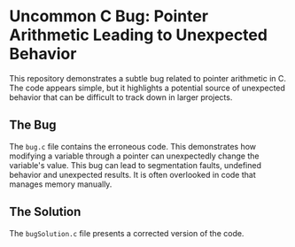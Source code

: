 # Uncommon C Bug: Pointer Arithmetic Leading to Unexpected Behavior

This repository demonstrates a subtle bug related to pointer arithmetic in C.  The code appears simple, but it highlights a potential source of unexpected behavior that can be difficult to track down in larger projects.

## The Bug

The `bug.c` file contains the erroneous code.  This demonstrates how modifying a variable through a pointer can unexpectedly change the variable's value.   This bug can lead to segmentation faults, undefined behavior and unexpected results. It is often overlooked in code that manages memory manually.

## The Solution

The `bugSolution.c` file presents a corrected version of the code.